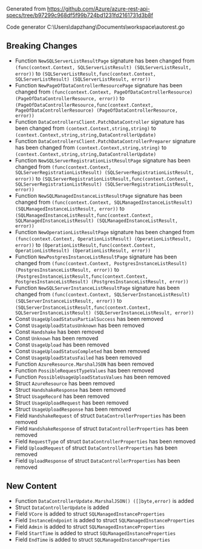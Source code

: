
Generated from https://github.com/Azure/azure-rest-api-specs/tree/b97299c968df5f99b724bd1231fd2161731d3b8f

Code generator C:\Users\dapzhang\Documents\workspace\autorest.go

## Breaking Changes

- Function `NewSQLServerListResultPage` signature has been changed from `(func(context.Context, SQLServerListResult) (SQLServerListResult, error))` to `(SQLServerListResult,func(context.Context, SQLServerListResult) (SQLServerListResult, error))`
- Function `NewPageOfDataControllerResourcePage` signature has been changed from `(func(context.Context, PageOfDataControllerResource) (PageOfDataControllerResource, error))` to `(PageOfDataControllerResource,func(context.Context, PageOfDataControllerResource) (PageOfDataControllerResource, error))`
- Function `DataControllersClient.PatchDataController` signature has been changed from `(context.Context,string,string)` to `(context.Context,string,string,DataControllerUpdate)`
- Function `DataControllersClient.PatchDataControllerPreparer` signature has been changed from `(context.Context,string,string)` to `(context.Context,string,string,DataControllerUpdate)`
- Function `NewSQLServerRegistrationListResultPage` signature has been changed from `(func(context.Context, SQLServerRegistrationListResult) (SQLServerRegistrationListResult, error))` to `(SQLServerRegistrationListResult,func(context.Context, SQLServerRegistrationListResult) (SQLServerRegistrationListResult, error))`
- Function `NewSQLManagedInstanceListResultPage` signature has been changed from `(func(context.Context, SQLManagedInstanceListResult) (SQLManagedInstanceListResult, error))` to `(SQLManagedInstanceListResult,func(context.Context, SQLManagedInstanceListResult) (SQLManagedInstanceListResult, error))`
- Function `NewOperationListResultPage` signature has been changed from `(func(context.Context, OperationListResult) (OperationListResult, error))` to `(OperationListResult,func(context.Context, OperationListResult) (OperationListResult, error))`
- Function `NewPostgresInstanceListResultPage` signature has been changed from `(func(context.Context, PostgresInstanceListResult) (PostgresInstanceListResult, error))` to `(PostgresInstanceListResult,func(context.Context, PostgresInstanceListResult) (PostgresInstanceListResult, error))`
- Function `NewSQLServerInstanceListResultPage` signature has been changed from `(func(context.Context, SQLServerInstanceListResult) (SQLServerInstanceListResult, error))` to `(SQLServerInstanceListResult,func(context.Context, SQLServerInstanceListResult) (SQLServerInstanceListResult, error))`
- Const `UsageUploadStatusPartialSuccess` has been removed
- Const `UsageUploadStatusUnknown` has been removed
- Const `Handshake` has been removed
- Const `Unknown` has been removed
- Const `UsageUpload` has been removed
- Const `UsageUploadStatusCompleted` has been removed
- Const `UsageUploadStatusFailed` has been removed
- Function `AzureResource.MarshalJSON` has been removed
- Function `PossibleRequestTypeValues` has been removed
- Function `PossibleUsageUploadStatusValues` has been removed
- Struct `AzureResource` has been removed
- Struct `HandshakeResponse` has been removed
- Struct `UsageRecord` has been removed
- Struct `UsageUploadRequest` has been removed
- Struct `UsageUploadResponse` has been removed
- Field `HandshakeRequest` of struct `DataControllerProperties` has been removed
- Field `HandshakeResponse` of struct `DataControllerProperties` has been removed
- Field `RequestType` of struct `DataControllerProperties` has been removed
- Field `UploadRequest` of struct `DataControllerProperties` has been removed
- Field `UploadResponse` of struct `DataControllerProperties` has been removed

## New Content

- Function `DataControllerUpdate.MarshalJSON() ([]byte,error)` is added
- Struct `DataControllerUpdate` is added
- Field `VCore` is added to struct `SQLManagedInstanceProperties`
- Field `InstanceEndpoint` is added to struct `SQLManagedInstanceProperties`
- Field `Admin` is added to struct `SQLManagedInstanceProperties`
- Field `StartTime` is added to struct `SQLManagedInstanceProperties`
- Field `EndTime` is added to struct `SQLManagedInstanceProperties`

